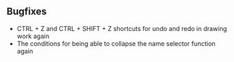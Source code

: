 ## Bugfixes

- CTRL + Z and CTRL + SHIFT + Z shortcuts for undo and redo in drawing work again
- The conditions for being able to collapse the name selector function again
